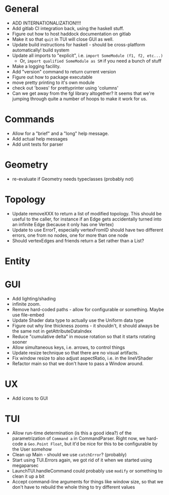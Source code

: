 # General
- ADD INTERNATIONALIZATION!!!!
- Add gitlab CI integration back, using the haskell stuff.
- Figure out how to host haddock documentation on gitlab
- Make it so that `quit` in TUI will close GUI as well.
- Update build instructions for haskell - should be cross-platform
  automatically!  build system
- Update all imports to "explicit", i.e. `import SomeModule (f1, f2, etc...)`
    - Or, `import qualified SomeModule as SM` if you need a bunch of stuff
- Make a logging facility.
- Add "version" command to return current version
- Figure out how to package executable
- move pretty printing to it's own module
- check out 'boxes' for prettyprinter using 'columns'
- Can we get away from the fgl library altogether? It seems that we're jumping
  through quite a number of hoops to make it work for us.

# Commands
- Allow for a "brief" and a "long" help message.
- Add actual help messages
- Add unit tests for parser

# Geometry
- re-evaluate if Geometry needs typeclasses (probably not)

# Topology
- Update removeXXX to return a list of modified topology. This should be useful
  to the caller, for instance if an Edge gets accidentally turned into an
  infinite Edge (because it only has one Vertex)
- Update to use ErrorT, especially vertexFromID should have two different
  errors, one from no nodes, one for more than one node
- Should vertexEdges and friends return a Set rather than a List?

# Entity

# GUI
- Add lighting/shading
- infinite zoom.
- Remove hard-coded paths - allow for configurable or something. Maybe use file-embed
- Update Shader data type to actually use the Uniform data type 
- Figure out why line thickness zooms - it shouldn't, it should always be the same
  not in getAttributeDataIndex
- Reduce "cumulative delta" in mouse rotation so that it starts rotating sooner
- Allow simultaneous keys, i.e. arrows, to control things
- Update resize technique so that there are no visual artifacts.
- Fix window resize to also adjust aspectRatio, i.e. in the lineVShader
- Refactor main so that we don't have to pass a Window around.

# UX
- Add icons to GUI

# TUI
- Allow run-time determination (is this a good idea?) of the parametrization of
  `Command a` in CommandParser. Right now, we hard-code a `Geo.Point Float`,
  but it'd be nice for this to be configurable by the User somehow
- Clean up Main - should we use `catchError`? (probably)
- Start using TUI.Errors again, we got rid of it when we started using
  megaparsec
- LaunchTUI.handleCommand could probably use `modify` or something to clean it
  up a bit
- Accept command-line arguments for things like window size, so that we don't
  have to rebuild the whole thing to try different values
